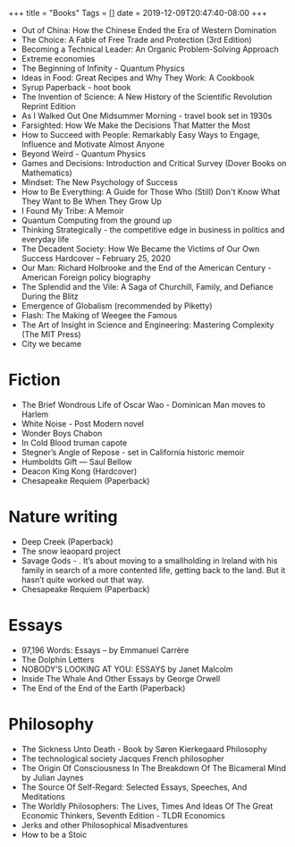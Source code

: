 +++
title = "Books"
Tags = []
date = 2019-12-09T20:47:40-08:00
+++

* Out of China: How the Chinese Ended the Era of Western Domination 
* The Choice: A Fable of Free Trade and Protection (3rd Edition) 
* Becoming a Technical Leader: An Organic Problem-Solving Approach
* Extreme economies
* The Beginning of Infinity - Quantum Physics
* Ideas in Food: Great Recipes and Why They Work: A Cookbook
* Syrup Paperback -  hoot book
* The Invention of Science: A New History of the Scientific Revolution Reprint Edition
* As I Walked Out One Midsummer Morning - travel book set in 1930s
* Farsighted: How We Make the Decisions That Matter the Most
* How to Succeed with People: Remarkably Easy Ways to Engage, Influence and Motivate Almost Anyone
* Beyond Weird - Quantum Physics
* Games and Decisions: Introduction and Critical Survey (Dover Books on Mathematics)
* Mindset: The New Psychology of Success
* How to Be Everything: A Guide for Those Who (Still) Don't Know What They Want to Be When They Grow Up
* I Found My Tribe: A Memoir
* Quantum Computing from the ground up
* Thinking Strategically - the competitive edge in business in politics and everyday life
* The Decadent Society: How We Became the Victims of Our Own Success Hardcover – February 25, 2020
* Our Man: Richard Holbrooke and the End of the American Century - American Foreign policy biography
* The Splendid and the Vile: A Saga of Churchill, Family, and Defiance During the Blitz
* Emergence of Globalism (recommended by Piketty)
* Flash: The Making of Weegee the Famous
* The Art of Insight in Science and Engineering: Mastering Complexity (The MIT Press)
* City we became


# Fiction
* The Brief Wondrous Life of Oscar Wao - Dominican Man moves to Harlem
* White Noise - Post Modern novel
* Wonder Boys Chabon
* In Cold Blood truman capote
* Stegner’s Angle of Repose - set in California historic memoir
* Humboldts Gift — Saul Bellow
* Deacon King Kong (Hardcover)
* Chesapeake Requiem (Paperback)

# Nature writing
* Deep Creek (Paperback)
* The snow leaopard project
* Savage Gods - . It’s about moving to a smallholding in Ireland with his family in search of a more contented life, getting back to the land. But it hasn’t quite worked out that way.
* Chesapeake Requiem (Paperback)

# Essays
* 97,196 Words: Essays – by Emmanuel Carrère
* The Dolphin Letters
* NOBODY’S LOOKING AT YOU: ESSAYS by Janet Malcolm
* Inside The Whale And Other Essays by George Orwell
* The End of the End of the Earth (Paperback)


# Philosophy
* The Sickness Unto Death - Book by Søren Kierkegaard Philosophy
* The technological society Jacques French philosopher
* The Origin Of Consciousness In The Breakdown Of The Bicameral Mind by Julian Jaynes
* The Source Of Self-Regard: Selected Essays, Speeches, And Meditations
* The Worldly Philosophers: The Lives, Times And Ideas Of The Great Economic Thinkers, Seventh Edition - TLDR Economics
* Jerks and other Philosophical Misadventures
* How to be a Stoic 

